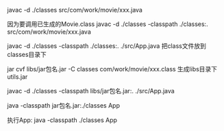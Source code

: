 javac -d ./classes src/com/work/movie/xxx.java

因为要调用已生成的Movie.class
javac -d ./classes -classpath ./classes:.  src/com/work/movie/xxx.java

javac -d ./classes -classpath ./classes:.  ./src/App.java
把class文件放到classes目录下

jar cvf libs/jar包名.jar -C classes com/work/movie/xxx.class
生成libs目录下utils.jar

javac -d ./classes -classpath libs/jar包名.jar:. ./src/App.java

java -classpath jar包名.jar:./classes App

执行App:
java -classpath ./classes App